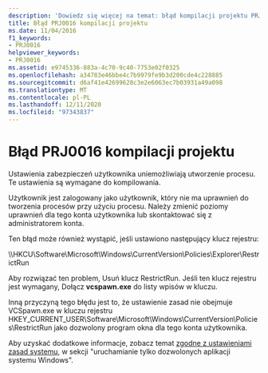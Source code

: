 ```yaml
---
description: 'Dowiedz się więcej na temat: błąd kompilacji projektu PRJ0016'
title: Błąd PRJ0016 kompilacji projektu
ms.date: 11/04/2016
f1_keywords:
- PRJ0016
helpviewer_keywords:
- PRJ0016
ms.assetid: e9745336-883a-4c70-9c40-7753e02f0325
ms.openlocfilehash: a34783e46bbe4c7b9979fe9b3d200cde4c228885
ms.sourcegitcommit: d6af41e42699628c3e2e6063ec7b03931a49a098
ms.translationtype: MT
ms.contentlocale: pl-PL
ms.lasthandoff: 12/11/2020
ms.locfileid: "97343837"
---
```

# <a name="project-build-error-prj0016"></a>Błąd PRJ0016 kompilacji projektu

Ustawienia zabezpieczeń użytkownika uniemożliwiają utworzenie procesu. Te ustawienia są wymagane do kompilowania.

Użytkownik jest zalogowany jako użytkownik, który nie ma uprawnień do tworzenia procesów przy użyciu procesu. Należy zmienić poziomy uprawnień dla tego konta użytkownika lub skontaktować się z administratorem konta.

Ten błąd może również wystąpić, jeśli ustawiono następujący klucz rejestru:

\\\HKCU\Software\Microsoft\Windows\CurrentVersion\Policies\Explorer\RestrictRun

Aby rozwiązać ten problem, Usuń klucz RestrictRun. Jeśli ten klucz rejestru jest wymagany, Dołącz **vcspawn.exe** do listy wpisów w kluczu.

Inną przyczyną tego błędu jest to, że ustawienie zasad nie obejmuje VCSpawn.exe w kluczu rejestru HKEY_CURRENT_USER\Software\Microsoft\Windows\CurrentVersion\Policies\RestrictRun jako dozwolony program okna dla tego konta użytkownika.

Aby uzyskać dodatkowe informacje, zobacz temat [zgodne z ustawieniami zasad systemu](/previous-versions/windows/desktop/Policy/adhering-to-system-policy-settings), w sekcji "uruchamianie tylko dozwolonych aplikacji systemu Windows".
